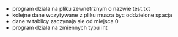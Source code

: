 - program dziala na pliku zewnetrznym o nazwie test.txt
- kolejne dane wczytywane z pliku musza byc oddzielone spacja
- dane w tablicy zaczynaja sie od miejsca 0
- program dziala na zmiennych typu int
